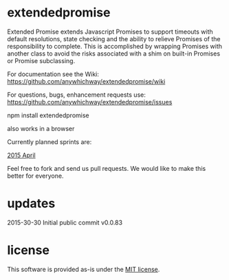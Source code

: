# extendedpromise

Extended Promise extends Javascript Promises to support timeouts with default resolutions, state checking and the ability to relieve Promises of the responsibility to complete. This is accomplished by wrapping Promises with another class to avoid the risks associated with a shim on built-in Promises or Promise subclassing.

For documentation see the Wiki: https://github.com/anywhichway/extendedpromise/wiki

For questions, bugs, enhancement requests use: https://github.com/anywhichway/extendedpromise/issues

npm install extendedpromise

also works in a browser

Currently planned sprints are:

[2015 April](https://github.com/anywhichway/extendedpromise/milestones/2015%20April%20Sprint)

Feel free to fork and send us pull requests. We would like to make this better for everyone.

# updates

2015-30-30 Initial public commit v0.0.83

# license

This software is provided as-is under the [MIT license](http://opensource.org/licenses/MIT).